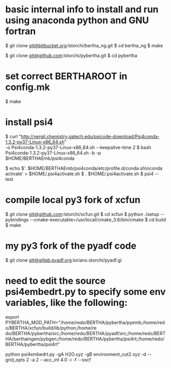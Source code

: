 # basic internal info to install and run using anaconda python and GNU fortran

$ git clone git@bitbucket.org:lstorchi/bertha_ng.git
$ cd bertha_ng
$ make


$ git clone git@github.com:lstorchi/pybertha.git
$ cd pybertha

# set correct BERTHAROOT in config.mk

$ make

# install psi4 

$  curl "http://vergil.chemistry.gatech.edu/psicode-download/Psi4conda-1.3.2-py37-Linux-x86_64.sh" \
    -o Psi4conda-1.3.2-py37-Linux-x86_64.sh --keepalive-time 2
$ bash Psi4conda-1.3.2-py37-Linux-x86_64.sh -b -p $HOME/BERTHAEmb/psi4conda

$ echo $'. $HOME/BERTHAEmb/psi4conda/etc/profile.d/conda.sh\nconda activate' > $HOME/.psi4activate.sh 
$ . $HOME/.psi4activate.sh 
$ psi4 --test

# compile local py3 fork of xcfun

$ git clone git@github.com:lstorchi/xcfun.git
$ cd xcfun 
$ python ./setup --pybindings --cmake-executable=/usr/local/cmake_3.6/bin/cmake
$ cd build 
$ make 

# my py3 fork of the pyadf code

$ git clone git@gitlab.pyadf.org:loriano.storchi/pyadf.gi


# need to edit the source psi4embedrt.py to specify some env variables, like the following:

export PYBERTHA_MOD_PATH="/home/redo/BERTHA/pybertha/pyemb;/home/redo/BERTHA/xcfun/build/lib/python;/home/re
do/BERTHA/pybertha/src;/home/redo/BERTHA/pyadf/src;/home/redo/BERTHA/berthaingen/pybgen;/home/redo/BERTHA/pybertha/psi4rt;/home/redo/BERTHA/pybertha/psi4rt"

python psi4embedrt.py -gA H2O.xyz  -gB environment_cut2.xyz  -d --grid_opts 2 -a 2 --acc_int 4.0 -i -f --sscf



